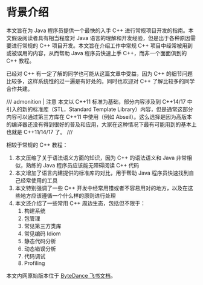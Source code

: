 <!--
SPDX-FileCopyrightText: 2021 Shuai Zhang

SPDX-License-Identifier: CC-BY-NC-ND-4.0
-->

# 背景介绍

本文旨在为 Java 程序员提供一个最快的入手 C++ 进行常规项目开发的指南。本文假设阅读者具有相当程度对 Java 语言的理解和开发经验，但是出于各种原因需要进行常规的 C++ 项目开发。本文旨在介绍工作中常规 C++ 项目中经常被用到或被误用的内容，从而帮助 Java 程序员快速上手 C++，而非一个面面俱到的 C++ 教程。

已经对 C++ 有一定了解的同学也可能从这篇文章中受益，因为 C++ 的细节问题比较多，这样系统性的过一遍是有好处的。同时也欢迎对 C++ 了解比较多的同学合作共建。

/// admonition | 注意
本文以 C++11 标准为基础，部分内容涉及到 C++14/17 中引入的新的标准库（STL，Standard Template Library）内容，但是通常这部分内容可以通过第三方库在 C++11 中使用（例如 Abseil）。这么选择是因为高版本的编译器还没有得到很好的普及和应用，大家在这种情况下最有可能用到的基本上也就是 C++11/14/17 了。
///

相较于常规的 C++ 教程：

1. 本文压缩了关于语法语义方面的知识，因为 C++ 的语法语义和 Java 非常相似，熟练的 Java 程序员应该能无障碍阅读 C++ 代码
1. 本文增加了语言内建提供的标准库的对比，用于帮助 Java 程序员快速找到自己经常使用的工具
1. 本文特别强调了一些 C++ 开发中经常用错或者不容易用对的地方，以及在这些地方应该遵循一个什么样的原则进行处理
1. 本文还介绍了一些常用 C++ 周边生态，包括但不限于：
    1. 构建系统
    1. 包管理
    1. 常见第三方类库
    1. 常见编码 Idiom
    1. 静态代码分析
    1. 动态错误分析
    1. 代码调试
    1. Profiling

本文内网原始版本位于 [ByteDance 飞书文档](https://bytedance.feishu.cn/docs/doccn2VDrbXZnWjjGoqCeFpVlPc)。

